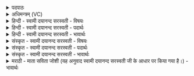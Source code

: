 <details><summary>पदपाठः</summary>

व्रतम्। कृ॒णु॒त॒। अ॒ग्निः। ब्रह्म॑। अ॒ग्निः। य॒ज्ञः। वन॒स्पतिः॑। य॒ज्ञियः॑। दैवी॑म्। धिय॑म्। म॒ना॒म॒हे॒। सु॒मृ॒डी॒कामिति॑ सुऽमृडी॒काम्। अ॒भिष्ट॑ये। व॒र्चो॒धामिति॑ वर्चः॒ऽधाम्। य॒ज्ञवा॑हस॒मिति॑ य॒ज्ञऽवा॑हसम्। सु॒ती॒र्थेति॑ सु॒ऽती॒र्था। नः॒। अ॒स॒त्। वशे॑। ये। दे॒वाः। मनो॑जाता॒ इति॒ मनः॑ऽजाताः। म॒नो॒यु॒ज॒ इति॑ मनः॒ऽयुजः॑। दक्ष॑ऽक्रतव॒ इति॒ दक्ष॑ऽक्रतवः। ते। नः॒। अ॒व॒न्तु॒। ते। नः॒। पा॒न्तु॒। तेभ्यः॑। स्वाहा॑। ११।
</details>

<details><summary>अधिमन्त्रम् (VC)</summary>

- अग्निर्देवता
- आङ्गिरस ऋषयः
- स्वराड् ब्राह्मी अनुष्टुब् आर्षी उष्णिक्
- गान्धारः, ऋषभः
</details>

<details><summary>हिन्दी - स्वामी दयानन्द सरस्वती - विषयः</summary>

अब अनेक अर्थवाले अग्नि को जानकर उससे क्या-क्या उपकार लेना चाहिये, इस विषय का उपदेश अगले मन्त्र में किया है ॥
</details>

<details><summary>हिन्दी - स्वामी दयानन्द सरस्वती - पदार्थः</summary>

पदार्थान्वयभाषाः -  हम लोग जो (ब्रह्म) ब्रह्मपदवाच्य (अग्निः) अग्नि नाम से प्रसिद्ध (असत्) है, जो (यज्ञः) अग्निसंज्ञक और जो (वनस्पतिः) वनों का पालन करनेवाला यज्ञ (अग्निः) अग्नि नामक है, उसकी उपासना कर वा उससे उपकार लेकर (अभिष्टये) इष्टसिद्धि के लिये जो (सुतीर्था) जिससे अत्युत्तम दुःखों से तारनेवाले वेदाध्ययनादि तीर्थ प्राप्त होते हैं, उस (सुमृडीकाम्) उत्तम सुखयुक्त (वर्चोधाम्) विद्या वा दीप्ति को धारण करने तथा (दैवीम्) दिव्यगुणसम्पन्न (धियम्) बुद्धि वा क्रिया को (मनामहे) जानें, (ये) जो (दक्षक्रतवः) शरीर, आत्मा के बल, प्रज्ञा वा कर्म से युक्त (मनोजाताः) विज्ञान से उत्पन्न हुए (मनोयुजः) सत्-असत् के ज्ञान से युक्त (देवाः) विद्वान् लोग (वशे) प्रकाशयुक्त कर्म में वर्त्तमान हैं, वा जिनसे (स्वाहा) विद्यायुक्त वाणी प्राप्त होती है, (तेभ्यः) उनसे पूर्वोक्त प्रज्ञा की (मनामहे) याचना करते हैं, (ते) वे (नः) हम लोगों को (अवन्तु) विद्या, उत्तम क्रिया, तथा शिक्षा आदिकों में प्रवेश [करायें] और (नः) हम लोगों की निरन्तर (पान्तु) रक्षा करें ॥११॥
</details>

<details><summary>हिन्दी - स्वामी दयानन्द सरस्वती - भावार्थः</summary>

भावार्थभाषाः -  मनुष्यों को जिसकी अग्नि संज्ञा है, उस ब्रह्म को जान और उसकी उपासना करके उत्तम बुद्धि को प्राप्त करना चाहिये। विद्वान् लोग जिस बुद्धि से यज्ञ को सिद्ध करते हैं, उससे शिल्पविद्याकारक यज्ञों को सिद्ध करके विद्वानों के सङ्ग से विद्या को प्राप्त होके स्वतन्त्र व्यवहार में सदा रहना चाहिये, क्योंकि बुद्धि के विना कोई भी मनुष्य सुख को नहीं बढ़ा सकता। इससे विद्वान् मनुष्यों को उचित है कि सब मनुष्यों के लिये ब्रह्मविद्या और पदार्थविद्या और बुद्धि की शिक्षा करके निरन्तर रक्षा करें और वे रक्षा को प्राप्त हुए मनुष्य परमेश्वर वा विद्वानों के उत्तम-उत्तम प्रिय कर्मों का आचरण किया करें ॥११॥
</details>

<details><summary>संस्कृत - स्वामी दयानन्द सरस्वती - विषयः</summary>

अथानेकार्थमग्निं विज्ञाय कः क उपकारो ग्राह्य इत्युपदिश्यते ॥
</details>

<details><summary>संस्कृत - स्वामी दयानन्द सरस्वती - पदार्थः</summary>

पदार्थान्वयभाषाः -  वयं यद्ब्रह्माग्निरग्निनामा सद्यो यज्ञोऽग्निसंज्ञोऽसद्, यो वनस्पतिर्यश्च यज्ञोऽग्निर्नामकस्तमुपास्योपकृत्याभिष्टये या सुतीर्थास्ति तां सुमृडीकां वर्चोधां दैवीं धियं मनामहे विजानीयाम। ये दक्षक्रतवो मनोजाता मनोयुजो देवा विद्वांसो वशे वर्त्तमानाः सन्ति, तेभ्यः स्वाहा प्राप्ता भवति। ये नोऽस्मदर्थं धियं प्रकाशयन्ति, तेभ्यः पूर्वोक्तामेतां धियं मनामहे याचामहे, ते नोऽस्मानवन्तु, ते नोऽस्मान् सततं पान्तु ॥११॥
</details>

<details><summary>संस्कृत - स्वामी दयानन्द सरस्वती - भावार्थः</summary>

भावार्थभाषाः -  मनुष्यैर्यस्याग्निसंज्ञा तद्ब्रह्म विज्ञायोपास्य सुप्रज्ञा प्राप्तव्या, विद्वांसः तया शिल्पयज्ञान् संसाध्नुवन्ति, तेषां सङ्गमेन विद्यां प्राप्य स्वतन्त्रे व्यवहारे सदा स्थातव्यम्। नहि प्रज्ञया विना कश्चित् सुखमेधते, तस्मात् सर्वैर्विद्वद्भिः सर्वेभ्यो मनुष्येभ्यो ब्रह्मविद्यां पदार्थविद्यां बुद्धिं च दत्त्वैते सततं रक्ष्याः, रक्षिताश्चैते परमेश्वरस्य धार्मिकाणां विदुषां च प्रियाणि कर्माणि नित्यमाचरेयुः ॥११॥
</details>

<details><summary>मराठी - माता सविता जोशी (यह अनुवाद स्वामी दयानन्द सरस्वती जी के आधार पर किया गया है।) - भावार्थः</summary>

भावार्थभाषाः -  ब्रह्मरूपी अग्नीला जाणून घेऊन माणसांनी त्याची उपासना करावी व बुद्धी प्राप्त करावी. विद्वान लोक ज्या (प्रज्ञा) बुद्धीने यज्ञ करतात त्या बुद्धीने शिल्प विद्याकारक यज्ञ करून विद्वानांच्या संगतीने विद्या प्राप्त करावी व सदैव स्वतंत्र व्यवहार करावा. कारण बुद्धीशिवाय कोणत्याही माणसाच्या सुखात वृद्धी होत नाही. त्यामुळे विद्वान माणसांचे हे कर्तव्य आहे की सर्व माणसांसाठी ब्रह्माविद्या पदार्थविद्येचे शिक्षण, बौद्धिक शिक्षण देऊन त्यांचे सदैव रक्षण करावे व अशा माणसांनी परमेश्वर व विद्वानांच्या उत्तम व प्रिय कर्माचे आचरण करावे.
</details>